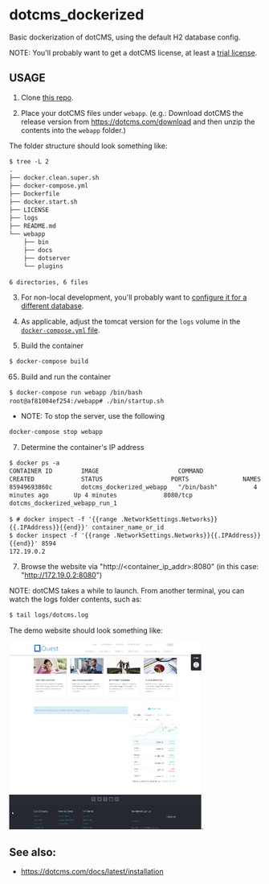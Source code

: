 # dotcms_dockerized
Basic dockerization of dotCMS, using the default H2 database config.

NOTE: You'll probably want to get a dotCMS license, at least a [trial license](https://dotcms.com/download/trial-license.dot).

## USAGE

1. Clone [this repo](https://github.com/drhuffman12/dotcms_dockerized).

2. Place your dotCMS files under `webapp`. (e.g.: Download dotCMS the release version from https://dotcms.com/download and then unzip the contents into the `webapp` folder.)

The folder structure should look something like:

```text
$ tree -L 2
.
├── docker.clean.super.sh
├── docker-compose.yml
├── Dockerfile
├── docker.start.sh
├── LICENSE
├── logs
├── README.md
└── webapp
    ├── bin
    ├── docs
    ├── dotserver
    └── plugins

6 directories, 6 files
```

3. For non-local development, you'll probably want to [configure it for a different database](https://dotcms.com/docs/latest/installing-from-release#ConfigureDatabase).

4. As applicable, adjust the tomcat version for the `logs` volume in the [`docker-compose.yml` file](docker-compose.yml).

5. Build the container

```bash
$ docker-compose build
```
65. Build and run the container

```bash
$ docker-compose run webapp /bin/bash
root@af81004ef254:/webapp# ./bin/startup.sh
```

* NOTE: To stop the server, use the following

```bash
docker-compose stop webapp
```

7. Determine the container's IP address

```
$ docker ps -a
CONTAINER ID        IMAGE                      COMMAND              CREATED             STATUS                   PORTS               NAMES
85949693860c        dotcms_dockerized_webapp   "/bin/bash"          4 minutes ago       Up 4 minutes             8080/tcp            dotcms_dockerized_webapp_run_1

$ # docker inspect -f '{{range .NetworkSettings.Networks}}{{.IPAddress}}{{end}}' container_name_or_id
$ docker inspect -f '{{range .NetworkSettings.Networks}}{{.IPAddress}}{{end}}' 8594
172.19.0.2
```

7. Browse the website via "http://<container_ip_addr>:8080" (in this case: "http://172.19.0.2:8080")

NOTE: dotCMS takes a while to launch. From another terminal, you can watch the logs folder contents, such as:

```bash
$ tail logs/dotcms.log
```

The demo website should look something like:

![the demo website](doc/dotCMS.demo_site.thumbnail.png).

## See also:
* https://dotcms.com/docs/latest/installation
